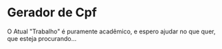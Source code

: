 # Gerador de Cpf

O Atual "Trabalho" é puramente acadêmico, e espero ajudar no que quer, que esteja procurando...
